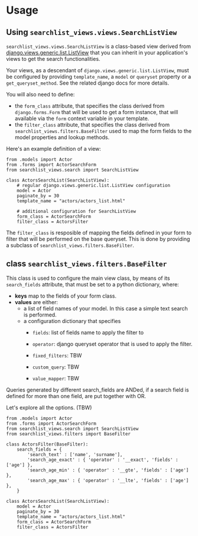 # Usage

## Using `searchlist_views.views.SearchListView`

`searchlist_views.views.SearchListView` is a class-based view derived from [django.views.generic.list.ListView](https://docs.djangoproject.com/en/1.10/ref/class-based-views/generic-display/#django.views.generic.list.ListView) that you can inherit in your application's views to get the search functionalities.

 Your views, as a descendant of `django.views.generic.list.ListView`, must be configured by providing
 `template_name`, a `model` or `queryset` property or a `get_queryset_method`. See the related django docs for more details.

You will also need to define:

- the `form_class` attribute, that specifies the class derived from `django.forms.Form` that will be used to get a form instance, that will available via the `form` context variable in your template.
- the `filter_class` attribute, that specifies the class derived from `searchlist_views.filters.BaseFilter` used to map the form fields to the model properties and lookup methods.

Here's an example definition of a view:

```
from .models import Actor
from .forms import ActorSearchForm
from searchlist_views.search import SearchListView

class ActorsSearchList(SearchListView):
    # regular django.views.generic.list.ListView configuration
    model = Actor
    paginate_by = 30
    template_name = "actors/actors_list.html"

    # additional configuration for SearchListView
    form_class = ActorSearchForm
    filter_class = ActorsFilter
```

The `filter_class` is resposible of mapping the fields defined in your form to  
filter that will be performed on the base queryset. This is done by providing a subclass
of `searchlist_views.filters.BaseFilter`.

## class `searchlist_views.filters.BaseFilter`

This class is used to configure the main view class, by means of its `search_fields` attribute,
that must be set to a python dictionary, where:

- **keys** map to the fields of your form class.
- **values** are either:
    - a list of field names of your model. In this case a simple text search is performed.
    - a configuration dictionary that specifies
        - `fields`: list of fields name to apply the filter to
        - `operator`: django queryset operator that is used to apply the filter.

        - `fixed_filters`:  TBW
        - `custom_query`: TBW
        - `value_mapper`: TBW


Queries generated by different search_fields are ANDed,
if a search field is defined for more than one field, are put together with OR.

Let's explore all the options. (TBW)

```
from .models import Actor
from .forms import ActorSearchForm
from searchlist_views.search import SearchListView
from searchlist_views.filters import BaseFilter

class ActorsFilter(BaseFilter):
    search_fields = {
        'search_text' : ['name', 'surname'],
        'search_age_exact' : { 'operator' : '__exact', 'fields' : ['age'] },
        'search_age_min' : { 'operator' : '__gte', 'fields' : ['age'] },
        'search_age_max' : { 'operator' : '__lte', 'fields' : ['age'] },  
    }

class ActorsSearchList(SearchListView):
    model = Actor
    paginate_by = 30
    template_name = "actors/actors_list.html"
    form_class = ActorSearchForm
    filter_class = ActorsFilter
```

